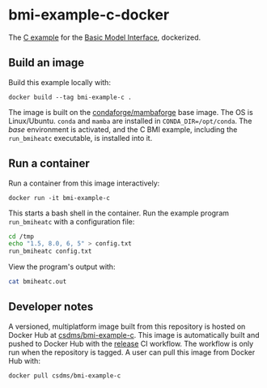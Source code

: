 # bmi-example-c-docker

The [C example](https://github.com/csdms/bmi-example-c)
for the [Basic Model Interface](https://bmi.readthedocs.io),
dockerized.

## Build an image

Build this example locally with:
```
docker build --tag bmi-example-c .
```
The image is built on the [condaforge/mambaforge](https://hub.docker.com/r/condaforge/mambaforge) base image.
The OS is Linux/Ubuntu.
`conda` and `mamba` are installed in `CONDA_DIR=/opt/conda`.
The *base* environment is activated,
and the C BMI example, including the `run_bmiheatc` executable, is installed into it.

## Run a container

Run a container from this image interactively:
```
docker run -it bmi-example-c
```
This starts a bash shell in the container.
Run the example program `run_bmiheatc` with a configuration file:
```bash
cd /tmp
echo "1.5, 8.0, 6, 5" > config.txt
run_bmiheatc config.txt
```
View the program's output with:
```bash
cat bmiheatc.out
```

## Developer notes

A versioned, multiplatform image built from this repository is hosted on Docker Hub
at [csdms/bmi-example-c](https://hub.docker.com/repository/docker/csdms/bmi-example-c-docker/).
This image is automatically built and pushed to Docker Hub
with the [release](./.github/workflows/release.yml) CI workflow.
The workflow is only run when the repository is tagged.
A user can pull this image from Docker Hub with:
```
docker pull csdms/bmi-example-c
```
